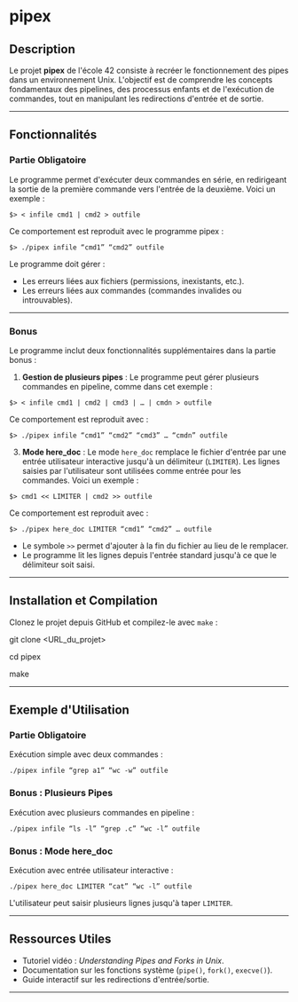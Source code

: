 # pipex

## Description
Le projet **pipex** de l'école 42 consiste à recréer le fonctionnement des pipes dans un environnement Unix. L'objectif est de comprendre les concepts fondamentaux des pipelines, des processus enfants et de l'exécution de commandes, tout en manipulant les redirections d'entrée et de sortie.

---

## Fonctionnalités

### Partie Obligatoire
Le programme permet d'exécuter deux commandes en série, en redirigeant la sortie de la première commande vers l'entrée de la deuxième. Voici un exemple :
```
$> < infile cmd1 | cmd2 > outfile
```
Ce comportement est reproduit avec le programme pipex :
```
$> ./pipex infile “cmd1” “cmd2” outfile
```

Le programme doit gérer :
- Les erreurs liées aux fichiers (permissions, inexistants, etc.).
- Les erreurs liées aux commandes (commandes invalides ou introuvables).

---

### Bonus
Le programme inclut deux fonctionnalités supplémentaires dans la partie bonus :

1. **Gestion de plusieurs pipes** :
   Le programme peut gérer plusieurs commandes en pipeline, comme dans cet exemple :
```
$> < infile cmd1 | cmd2 | cmd3 | … | cmdn > outfile
```
Ce comportement est reproduit avec :
```
$> ./pipex infile “cmd1” “cmd2” “cmd3” … “cmdn” outfile
```

3. **Mode here_doc** :
Le mode `here_doc` remplace le fichier d'entrée par une entrée utilisateur interactive jusqu'à un délimiteur (`LIMITER`). Les lignes saisies par l'utilisateur sont utilisées comme entrée pour les commandes. Voici un exemple :
```
$> cmd1 << LIMITER | cmd2 >> outfile
```
Ce comportement est reproduit avec :
```
$> ./pipex here_doc LIMITER “cmd1” “cmd2” … outfile
```
- Le symbole `>>` permet d'ajouter à la fin du fichier au lieu de le remplacer.
- Le programme lit les lignes depuis l'entrée standard jusqu'à ce que le délimiteur soit saisi.

---

## Installation et Compilation
Clonez le projet depuis GitHub et compilez-le avec `make` :

git clone <URL_du_projet> 

cd pipex 

make

---

## Exemple d'Utilisation

### Partie Obligatoire
Exécution simple avec deux commandes :
```
./pipex infile “grep a1” “wc -w” outfile
```
### Bonus : Plusieurs Pipes
Exécution avec plusieurs commandes en pipeline :
```
./pipex infile “ls -l” “grep .c” “wc -l” outfile
```
### Bonus : Mode here_doc
Exécution avec entrée utilisateur interactive :
```
./pipex here_doc LIMITER “cat” “wc -l” outfile
```
L'utilisateur peut saisir plusieurs lignes jusqu'à taper `LIMITER`.

---

## Ressources Utiles
- Tutoriel vidéo : *Understanding Pipes and Forks in Unix*.
- Documentation sur les fonctions système (`pipe()`, `fork()`, `execve()`).
- Guide interactif sur les redirections d'entrée/sortie.

---

